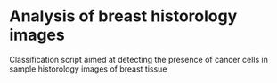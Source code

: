# Analysis of breast historology images


Classification script aimed at detecting the presence of cancer cells in sample historology images of breast tissue
